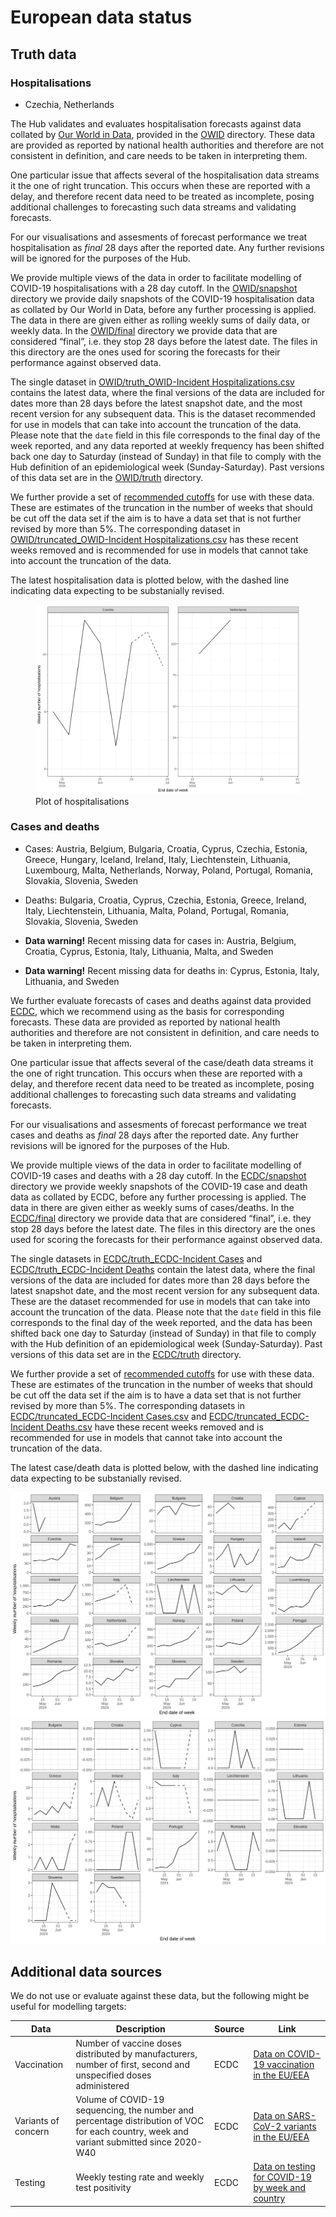 European data status
================

## Truth data

### Hospitalisations

- Czechia, Netherlands

The Hub validates and evaluates hospitalisation forecasts against data
collated by [Our World in
Data](https://ourworldindata.org/covid-hospitalizations), provided in
the [OWID](OWID) directory. These data are provided as reported by
national health authorities and therefore are not consistent in
definition, and care needs to be taken in interpreting them.

One particular issue that affects several of the hospitalisation data
streams it the one of right truncation. This occurs when these are
reported with a delay, and therefore recent data need to be treated as
incomplete, posing additional challenges to forecasting such data
streams and validating forecasts.

For our visualisations and assesments of forecast performance we treat
hospitalisation as *final* 28 days after the reported date. Any further
revisions will be ignored for the purposes of the Hub.

We provide multiple views of the data in order to facilitate modelling
of COVID-19 hospitalisations with a 28 day cutoff. In the
[OWID/snapshot](OWID/snapshot) directory we provide daily snapshots of
the COVID-19 hospitalisation data as collated by Our World in Data,
before any further processing is applied. The data in there are given
either as rolling weekly sums of daily data, or weekly data. In the
[OWID/final](OWID/final) directory we provide data that are considered
“final”, i.e. they stop 28 days before the latest date. The files in
this directory are the ones used for scoring the forecasts for their
performance against observed data.

The single dataset in [OWID/truth_OWID-Incident
Hospitalizations.csv](OWID/truth_OWID-Incident%20Hospitalizations.csv)
contains the latest data, where the final versions of the data are
included for dates more than 28 days before the latest snapshot date,
and the most recent version for any subsequent data. This is the dataset
recommended for use in models that can take into account the truncation
of the data. Please note that the `date` field in this file corresponds
to the final day of the week reported, and any data reported at weekly
frequency has been shifted back one day to Saturday (instead of Sunday)
in that file to comply with the Hub definition of an epidemiological
week (Sunday-Saturday). Past versions of this data set are in the
[OWID/truth](OWID/truth) directory.

We further provide a set of [recommended
cutoffs](OWID/recommended-cutoffs.csv) for use with these data. These
are estimates of the truncation in the number of weeks that should be
cut off the data set if the aim is to have a data set that is not
further revised by more than 5%. The corresponding dataset in
[OWID/truncated_OWID-Incident
Hospitalizations.csv](OWID/truth_OWID-Incident%20Hospitalizations.csv)
has these recent weeks removed and is recommended for use in models that
cannot take into account the truncation of the data.

The latest hospitalisation data is plotted below, with the dashed line
indicating data expecting to be substanially revised.

<figure>
<img src="plots/Hospitalisations.svg" alt="Plot of hospitalisations" />
<figcaption aria-hidden="true">Plot of hospitalisations</figcaption>
</figure>

### Cases and deaths

- Cases: Austria, Belgium, Bulgaria, Croatia, Cyprus, Czechia, Estonia,
  Greece, Hungary, Iceland, Ireland, Italy, Liechtenstein, Lithuania,
  Luxembourg, Malta, Netherlands, Norway, Poland, Portugal, Romania,
  Slovakia, Slovenia, Sweden

- Deaths: Bulgaria, Croatia, Cyprus, Czechia, Estonia, Greece, Ireland,
  Italy, Liechtenstein, Lithuania, Malta, Poland, Portugal, Romania,
  Slovakia, Slovenia, Sweden

- **Data warning!** Recent missing data for cases in: Austria, Belgium,
  Croatia, Cyprus, Estonia, Italy, Lithuania, Malta, and Sweden

- **Data warning!** Recent missing data for deaths in: Cyprus, Estonia,
  Italy, Lithuania, and Sweden

We further evaluate forecasts of cases and deaths against data provided
[ECDC](https://www.ecdc.europa.eu/), which we recommend using as the
basis for corresponding forecasts. These data are provided as reported
by national health authorities and therefore are not consistent in
definition, and care needs to be taken in interpreting them.

One particular issue that affects several of the case/death data streams
it the one of right truncation. This occurs when these are reported with
a delay, and therefore recent data need to be treated as incomplete,
posing additional challenges to forecasting such data streams and
validating forecasts.

For our visualisations and assesments of forecast performance we treat
cases and deaths as *final* 28 days after the reported date. Any further
revisions will be ignored for the purposes of the Hub.

We provide multiple views of the data in order to facilitate modelling
of COVID-19 cases and deaths with a 28 day cutoff. In the
[ECDC/snapshot](ECDC/snapshot) directory we provide weekly snapshots of
the COVID-19 case and death data as collated by ECDC, before any further
processing is applied. The data in there are given either as weekly sums
of cases/deaths. In the [ECDC/final](OWID/final) directory we provide
data that are considered “final”, i.e. they stop 28 days before the
latest date. The files in this directory are the ones used for scoring
the forecasts for their performance against observed data.

The single datasets in [ECDC/truth_ECDC-Incident
Cases](ECDC/truth_ECDC-Incident%20Cases) and [ECDC/truth_ECDC-Incident
Deaths](ECDC/truth_ECDC-Incident%20Deaths) contain the latest data,
where the final versions of the data are included for dates more than 28
days before the latest snapshot date, and the most recent version for
any subsequent data. These are the dataset recommended for use in models
that can take into account the truncation of the data. Please note that
the `date` field in this file corresponds to the final day of the week
reported, and the data has been shifted back one day to Saturday
(instead of Sunday) in that file to comply with the Hub definition of an
epidemiological week (Sunday-Saturday). Past versions of this data set
are in the [ECDC/truth](ECDC/truth) directory.

We further provide a set of [recommended
cutoffs](ECDC/recommended-cutoffs.csv) for use with these data. These
are estimates of the truncation in the number of weeks that should be
cut off the data set if the aim is to have a data set that is not
further revised by more than 5%. The corresponding datasets in
[ECDC/truncated_ECDC-Incident
Cases.csv](ECDC/truth_ECDC-Incident%20Cases.csv) and
[ECDC/truncated_ECDC-Incident
Deaths.csv](ECDC/truth_ECDC-Incident%20Deaths.csv) have these recent
weeks removed and is recommended for use in models that cannot take into
account the truncation of the data.

The latest case/death data is plotted below, with the dashed line
indicating data expecting to be substanially revised.

![Plot of cases](plots/Cases.svg) ![Plot of deaths](plots/Deaths.svg)

## Additional data sources

We do not use or evaluate against these data, but the following might be
useful for modelling targets:

| Data                | Description                                                                                                                              | Source | Link                                                                                                                            |
|---------------------|------------------------------------------------------------------------------------------------------------------------------------------|--------|---------------------------------------------------------------------------------------------------------------------------------|
| Vaccination         | Number of vaccine doses distributed by manufacturers, number of first, second and unspecified doses administered                         | ECDC   | [Data on COVID-19 vaccination in the EU/EEA](https://www.ecdc.europa.eu/en/publications-data/data-covid-19-vaccination-eu-eea)  |
| Variants of concern | Volume of COVID-19 sequencing, the number and percentage distribution of VOC for each country, week and variant submitted since 2020-W40 | ECDC   | [Data on SARS-CoV-2 variants in the EU/EEA](https://www.ecdc.europa.eu/en/publications-data/data-virus-variants-covid-19-eueea) |
| Testing             | Weekly testing rate and weekly test positivity                                                                                           | ECDC   | [Data on testing for COVID-19 by week and country](https://www.ecdc.europa.eu/en/publications-data/covid-19-testing)            |

